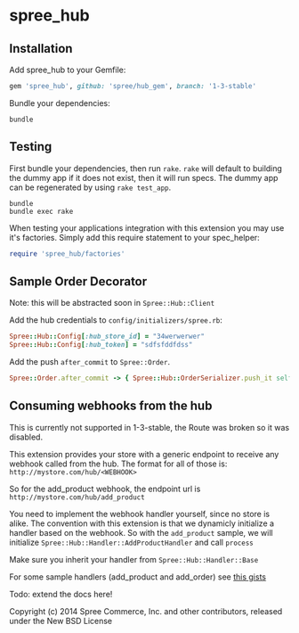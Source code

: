 spree_hub
========


Installation
------------

Add spree_hub to your Gemfile:

```ruby
gem 'spree_hub', github: 'spree/hub_gem', branch: '1-3-stable'
```

Bundle your dependencies:

```shell
bundle
```

Testing
-------

First bundle your dependencies, then run `rake`. `rake` will default to building the dummy app if it does not exist, then it will run specs. The dummy app can be regenerated by using `rake test_app`.

```shell
bundle
bundle exec rake
```

When testing your applications integration with this extension you may use it's factories.
Simply add this require statement to your spec_helper:

```ruby
require 'spree_hub/factories'
```

Sample Order Decorator
----------------------

Note: this will be abstracted soon in `Spree::Hub::Client`

Add the hub credentials to `config/initializers/spree.rb`:

```ruby
Spree::Hub::Config[:hub_store_id] = "34werwerwer"
Spree::Hub::Config[:hub_token] = "sdfsfddfdss"

```

Add the push `after_commit` to `Spree::Order`.

```ruby
Spree::Order.after_commit -> { Spree::Hub::OrderSerializer.push_it self }
```

Consuming webhooks from the hub
-------------------------------

This is currently not supported in 1-3-stable, the Route was broken so it was disabled. 

This extension provides your store with a generic endpoint to receive any webhook called
from the hub. The format for all of those is: `http://mystore.com/hub/<WEBHOOK>`

So for the add_product webhook, the endpoint url is `http://mystore.com/hub/add_product`

You need to implement the webhook handler yourself, since no store is alike.
The convention with this extension is that we dynamicly initialize a handler based on the webhook.
So with the `add_product` sample, we will initialize `Spree::Hub::Handler::AddProductHandler` and call `process`

Make sure you inherit your handler from `Spree::Hub::Handler::Base`

For some sample handlers (add_product and add_order) see [this gists](https://gist.github.com/peterberkenbosch/9930735)

Todo: extend the docs here!

Copyright (c) 2014 Spree Commerce, Inc. and other contributors, released under the New BSD License
